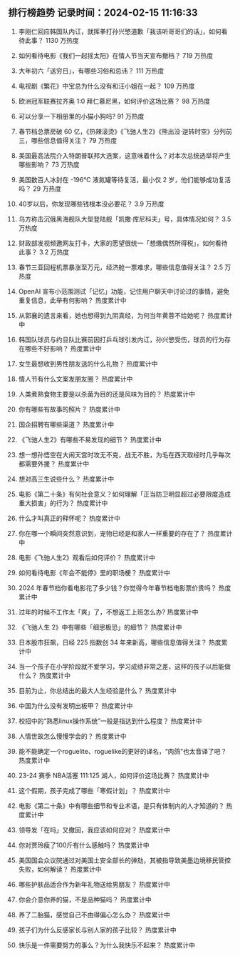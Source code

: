
## 排行榜趋势 记录时间：2024-02-15 11:16:33
  
  1. 李刚仁回应韩国队内讧，就挥拳打孙兴慜道歉「我该听哥哥们的话」，如何看待此事？ 1130 万热度
    
  2. 如何看待电影《我们一起摇太阳》在情人节当天宣布撤档？ 719 万热度
    
  3. 大年初六「送穷日」，有哪些习俗和忌讳？ 111 万热度
    
  4. 电视剧《繁花》中宝总为什么没有和汪小姐在一起？ 109 万热度
    
  5. 欧洲冠军联赛拉齐奥 1:0 拜仁慕尼黑，如何评价这场比赛？ 98 万热度
    
  6. 可以分享一下相册里的小猫小狗吗? 91 万热度
    
  7. 春节档总票房破 60 亿，《热辣滚烫》《飞驰人生2》《熊出没·逆转时空》分列前三，哪些信息值得关注？ 79 万热度
    
  8. 美国最高法院介入特朗普联邦大选案，这意味着什么？对本次总统选举将产生哪些影响？ 73 万热度
    
  9. 美国数百人冰封在 -196℃ 液氮罐等待复活，最小仅 2 岁，他们能够成功复活吗？ 29 万热度
    
  10. 40岁以后，你发现哪些钱根本没必要花？ 3.9 万热度
    
  11. 乌方称击沉俄黑海舰队大型登陆舰「凯撒·库尼科夫」号，具体情况如何？ 3.5 万热度
    
  12. 财政部发视频邀网友打卡，大家的愿望很统一「想缴偶然所得税」，如何看待此事？ 3.2 万热度
    
  13. 春节三亚回程机票暴涨至万元，经济舱一票难求，哪些信息值得关注？ 2.5 万热度
    
  14. OpenAI 宣布小范围测试「记忆」功能，记住用户聊天中讨论过的事情，避免重复信息，此举有何影响？ 热度累计中
    
  15. 从郭襄的遗言来看，她也想得到九阴真经，为何当年黄蓉不给她呢？ 热度累计中
    
  16. 韩国队球员与约旦队比赛前因打乒乓球引发内讧，孙兴慜受伤，球员的行为存在哪些不好影响？ 热度累计中
    
  17. 女生最想收到男性朋友送的什么礼物？ 热度累计中
    
  18. 情人节有什么文案发朋友圈？ 热度累计中
    
  19. 人类煮熟食物主要是以杀菌为目的还是风味为目的？ 热度累计中
    
  20. 你有哪些有故事的照片？ 热度累计中
    
  21. 国企招聘有哪些渠道？ 热度累计中
    
  22. 《飞驰人生2》有哪些不易发现的细节？ 热度累计中
    
  23. 想一想孙悟空在大闹天宫时攻无不克，战无不胜，为毛在西天取经时几乎每次都需要外援？ 热度累计中
    
  24. 想对高三生说些什么？ 热度累计中
    
  25. 电影《第二十条》有何社会意义？如何理解「正当防卫明显超过必要限度造成重大损害」的行为？ 热度累计中
    
  26. 什么才叫真正的释怀呢？ 热度累计中
    
  27. 你在哪一个瞬间突然意识到，宠物已经是和家人一样重要的存在了？ 热度累计中
    
  28. 电影《飞驰人生2》观看后如何评价？ 热度累计中
    
  29. 如何看待电影《年会不能停》里的职场梗？ 热度累计中
    
  30. 2024 年春节档你看电影花了多少钱？你觉得今年春节档电影票价贵吗？ 热度累计中
    
  31. 过年的时候不工作太「爽」了，不想返工上班怎么办? 热度累计中
    
  32. 《飞驰人生 2》中有哪些「细思极恐」的细节？ 热度累计中
    
  33. 日本股市狂飙，日经 225 指数创 34 年来新高，哪些信息值得关注？ 热度累计中
    
  34. 当一个孩子在小学阶段就不爱学习，学习成绩非常之差，这样的孩子以后能做什么？ 热度累计中
    
  35. 目前为止，你总结出的最大人生经验是什么？ 热度累计中
    
  36. 中国为什么没有发明出板甲？ 热度累计中
    
  37. 校招中的“熟悉linux操作系统”一般是指达到什么程度？ 热度累计中
    
  38. 人情世故怎么慢慢学会的？ 热度累计中
    
  39. 能不能确定一个roguelite、roguelike的更好的译名，“肉鸽”也太音译了吧？ 热度累计中
    
  40. 23-24 赛季 NBA活塞 111:125 湖人，如何评价这场比赛？ 热度累计中
    
  41. 这个假期，孩子完成了哪些「寒假计划」？ 热度累计中
    
  42. 电影《第二十条》中有哪些细节和专业术语，是只有体制内的人才知道的？ 热度累计中
    
  43. 领导发「在吗」又撤回，我应该如何应对？ 热度累计中
    
  44. 你对贾玲瘦了100斤有什么感触吗？ 热度累计中
    
  45. 美国国会众议院通过对美国土安全部长的弹劾，其被指导致美墨边境移民管控失败，如何解读？ 热度累计中
    
  46. 哪些护肤品适合作为新年礼物送给男朋友？ 热度累计中
    
  47. 你会介意你养的猫，不是品种猫吗？ 热度累计中
    
  48. 养了二胎猫，感觉自己不由得偏心怎么办？ 热度累计中
    
  49. 孩子们为什么反感家长与别人家的孩子比较？ 热度累计中
    
  50. 快乐是一件需要努力的事么？为什么我快乐不起来？ 热度累计中
    